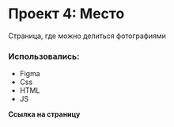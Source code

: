 # Проект 4: Место
Страница, где можно делиться фотографиями
### Использовались:

* Figma 
* Сss
* HTML
* JS

**Cсылка на страницу** 


